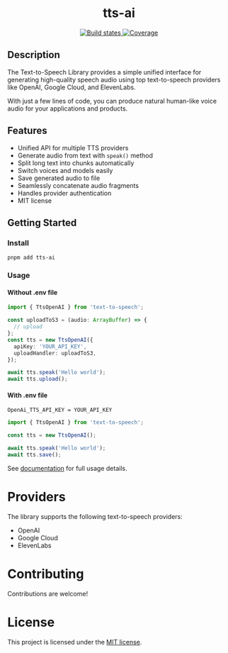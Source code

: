<h1 align="center" style="border-bottom: none;">tts-ai</h1>

<p align="center">
  <a href="ttps://github.com/yousefhany77/tts-ai/actions/workflows/test-and-release.yml">
    <img alt="Build states" src="https://github.com/yousefhany77/tts-ai/actions/workflows/test-and-release.yml/badge.svg?branch=main">
  </a>

  <a href="https://github.com/yousefhany77/tts-ai/actions">
    <img alt="Coverage" src="https://img.shields.io/endpoint?url=https://gist.githubusercontent.com/yousefhany77/b70e2342a5be5259b768aace465f777a/raw/0ea8a505354e198fdf0ac12b9f55476efb1bb7ad/ts-npm-template-coverage.json">
  </a>
</p>

## Description

The Text-to-Speech Library provides a simple unified interface for generating high-quality speech audio using top text-to-speech providers like OpenAI, Google Cloud, and ElevenLabs.

With just a few lines of code, you can produce natural human-like voice audio for your applications and products.

## Features

- Unified API for multiple TTS providers
- Generate audio from text with `speak()` method
- Split long text into chunks automatically
- Switch voices and models easily
- Save generated audio to file
- Seamlessly concatenate audio fragments
- Handles provider authentication
- MIT license

## Getting Started

### Install

```
pnpm add tts-ai
```

### Usage

#### Without .env file

```ts
import { TtsOpenAI } from 'text-to-speech';

const uploadToS3 = (audio: ArrayBuffer) => {
  // upload
};
const tts = new TtsOpenAI({
  apiKey: 'YOUR_API_KEY',
  uploadHandler: uploadToS3,
});

await tts.speak('Hello world');
await tts.upload();
```

#### With .env file

`OpenAi_TTS_API_KEY = YOUR_API_KEY`

```ts
import { TtsOpenAI } from 'text-to-speech';

const tts = new TtsOpenAI();

await tts.speak('Hello world');
await tts.save();
```

See [documentation](docs/README.md) for full usage details.

# Providers

The library supports the following text-to-speech providers:

- OpenAI
- Google Cloud
- ElevenLabs

# Contributing

Contributions are welcome!

# License

This project is licensed under the [MIT license](LICENSE).

